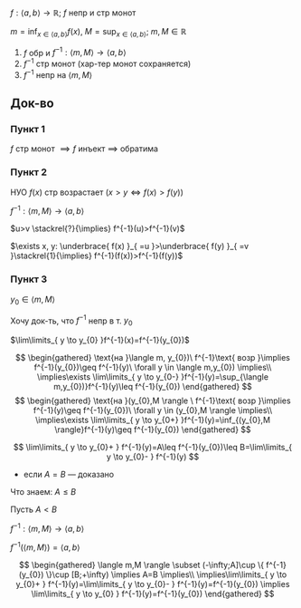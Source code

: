 $f: \langle a,b \rangle\to \mathbb{R};\ f$ непр и стр монот

$m=\inf_{x \in \langle a,b \rangle}f(x),\ M  =\sup_{x \in \langle a,b \rangle};\ m,M\in \mathbb{R}$

1. $f$ обр и $f^{-1}: \langle m,M \rangle\to \langle a,b \rangle$
2. $f^{-1}$ стр монот (хар-тер монот сохраняется)
3. $f^{-1}$ непр на $\langle m, M \rangle$
## Док-во
### Пункт 1

$f$ стр монот $\implies f$ инъект $\implies$ обратима
### Пункт 2

НУО $f(x)$ стр возрастает ($x>y \Leftrightarrow f(x)>f(y)$)

$f^{-1}:\langle m, M \rangle\to \langle a,b \rangle$

$u>v \stackrel{?}{\implies} f^{-1}(u)>f^{-1}(v)$

$\exists x, y: \underbrace{ f(x) }_{ =u }>\underbrace{ f(y) }_{ =v }\stackrel{1}{\implies} f^{-1}(f(x))>f^{-1}(f(y))$
### Пункт 3

$y_{0}\in \langle m,M \rangle$

Хочу док-ть, что $f^{-1}$ непр в т. $y_{0}$

$\lim\limits_{ y \to y_{0} }f^{-1}(x)=f^{-1}(y_{0})$
 
$$
\begin{gathered}
\text{на }\langle m, y_{0})\ f^{-1}\text{ возр }\implies f^{-1}(y_{0})\geq f^{-1}(y)\ \forall y \in \langle m,y_{0}) \implies\\
\implies\exists \lim\limits_{ y \to y_{0-} }f^{-1}(y)=\sup_{\langle m,y_{0})}f^{-1}(y)\leq f^{-1}(y_{0})
\end{gathered}
$$
$$
\begin{gathered}
\text{на }(y_{0},M \rangle \ f^{-1}\text{ возр }\implies f^{-1}(y)\geq f^{-1}(y_{0})\ \forall y \in (y_{0},M \rangle \implies\\
\implies\exists \lim\limits_{ y \to y_{0+} }f^{-1}(y)=\inf_{(y_{0},M \rangle}f^{-1}(y)\geq f^{-1}(y_{0})
\end{gathered}
$$

$$
\lim\limits_{ y \to y_{0}+ } f^{-1}(y)=A\leq f^{-1}(y_{0})\leq B=\lim\limits_{ y \to y_{0}- } f^{-1}(y)
$$

* если $A=B$ — доказано

Что знаем: $A\leq B$

Пусть $A<B$

$f^{-1}:\langle m,M \rangle\to \langle a,b \rangle$

$f^{-1}(\langle m,M \rangle)=\langle a,b \rangle$

$$
\begin{gathered}
\langle m,M \rangle \subset (-\infty;A]\cup \{ f^{-1}(y_{0}) \}\cup [B;+\infty) \implies A=B \implies\\
\implies\lim\limits_{ y \to y_{0}+ } f^{-1}(y)=\lim\limits_{ y \to y_{0}- } f^{-1}(y)=f^{-1}(y_{0}) \implies \lim\limits_{ y \to y_{0} } f^{-1}(y)=f^{-1}(y_{0})
\end{gathered}
$$